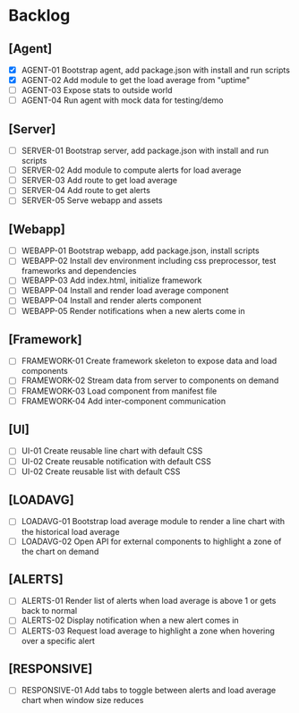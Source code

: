 # Backlog

## [Agent]
 - [X] AGENT-01 Bootstrap agent, add package.json with install and run scripts
 - [X] AGENT-02 Add module to get the load average from "uptime"
 - [ ] AGENT-03 Expose stats to outside world
 - [ ] AGENT-04 Run agent with mock data for testing/demo

## [Server]
 - [ ] SERVER-01 Bootstrap server, add package.json with install and run scripts
 - [ ] SERVER-02 Add module to compute alerts for load average
 - [ ] SERVER-03 Add route to get load average 
 - [ ] SERVER-04 Add route to get alerts
 - [ ] SERVER-05 Serve webapp and assets 

## [Webapp]
 - [ ] WEBAPP-01 Bootstrap webapp, add package.json, install scripts
 - [ ] WEBAPP-02 Install dev environment including css preprocessor, test frameworks and dependencies
 - [ ] WEBAPP-03 Add index.html, initialize framework
 - [ ] WEBAPP-04 Install and render load average component
 - [ ] WEBAPP-04 Install and render alerts component
 - [ ] WEBAPP-05 Render notifications when a new alerts come in
 
## [Framework]
 - [ ] FRAMEWORK-01 Create framework skeleton to expose data and load components
 - [ ] FRAMEWORK-02 Stream data from server to components on demand
 - [ ] FRAMEWORK-03 Load component from manifest file
 - [ ] FRAMEWORK-04 Add inter-component communication

## [UI]
 - [ ] UI-01 Create reusable line chart with default CSS
 - [ ] UI-02 Create reusable notification with default CSS
 - [ ] UI-02 Create reusable list with default CSS

## [LOADAVG]
 - [ ] LOADAVG-01 Bootstrap load average module to render a line chart with the historical load average
 - [ ] LOADAVG-02 Open API for external components to highlight a zone of the chart on demand
 
## [ALERTS]
 - [ ] ALERTS-01 Render list of alerts when load average is above 1 or gets back to normal
 - [ ] ALERTS-02 Display notification when a new alert comes in
 - [ ] ALERTS-03 Request load average to highlight a zone when hovering over a specific alert
 
## [RESPONSIVE]
 - [ ] RESPONSIVE-01 Add tabs to toggle between alerts and load average chart when window size reduces